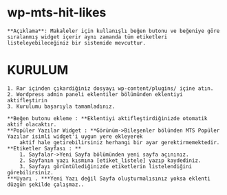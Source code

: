 # wp-mts-hit-likes
	**Açıklama**: Makaleler için kullanışlı beğen butonu ve beğeniye göre sıralanmış widget içerir aynı zamanda tüm etiketleri listeleyebileceğiniz bir sistemide mevcuttur.
# KURULUM 
	1. Rar içinden çıkardiğiniz dosyayı wp-content/plugins/ içine atın.
	2. Wordpress admin paneli eklentiler bölümünden eklentiyi aktifleştirin
	3. Kurulumu başarıyla tamamladınız.
	
	**Beğen butonu ekleme : **Eklentiyi aktifleştirdiğinizde otomatik aktif olacaktır.
	**Popüler Yazılar Widget : **Görünüm->Bileşenler bölünden MTS Popüler Yazılar isimli widget'i uygun yere ekleyerek 
		aktif hale getirebilirsiniz herhangi bir ayar gerektirmemektedir.
	**Etiketler Sayfası : **
		1. Sayfalar->Yeni Sayfa bölümünden yeni sayfa açınınız.
		2. Sayfanın yazı kısmına [etiket_listele] yazıp kaydediniz.
		3. Sayfayı görüntülediğinizde etiketlerin listelendiğini görebilirsiniz.
	***Uyarı . ***Yeni Yazı değil Sayfa oluşturmalısınız yoksa eklenti düzgün şekilde çalışmaz..
